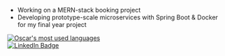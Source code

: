 <ul>
  <li>Working on a MERN-stack booking project</li>
  <li>Developing prototype-scale microservices with Spring Boot & Docker for my final year project</li>
</ul>
<a href="https://github.com/oscarpergler" align="center">
  <img align="center" src="https://github-readme-stats.vercel.app/api/top-langs/?username=oscarpergler&theme=light&count_private=true&layout=compact" alt="Oscar's most used languages" />
</a>
<div id="badges">
  <a href="https://www.linkedin.com/in/oscar-pergler-99bb4a259/">
    <img src="https://img.shields.io/badge/LinkedIn-blue?style=for-the-badge&logo=linkedin&logoColor=white" alt="LinkedIn Badge"/>
  </a>
</div>

